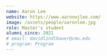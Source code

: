 ```yaml
---
name: Aaron Lee
website: https://www.aaronwjlee.com/
image: /assets/people/aaronlee.jpg
role: Master's student
alumni_since: 2021
# email: davidlindlbauer@cmu.edu
# program: Program
---
```

